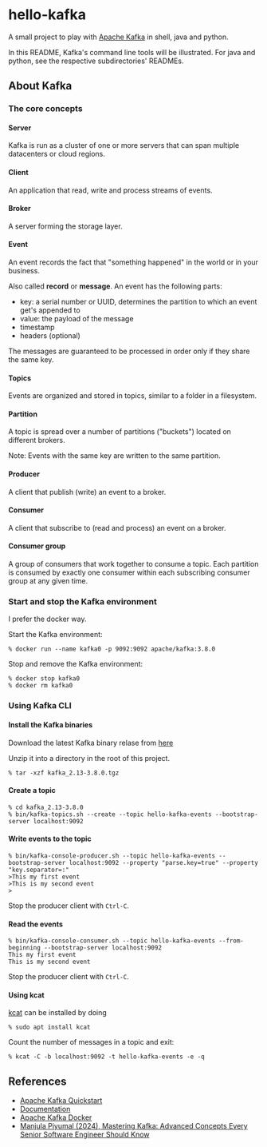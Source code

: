 # hello-kafka

A small project to play with [Apache Kafka](https://kafka.apache.org/) in shell, java and python.

In this README, Kafka's command line tools will be illustrated. For java and python, see the respective subdirectories' READMEs.

## About Kafka

### The core concepts

#### Server

Kafka is run as a cluster of one or more servers that can span multiple datacenters or cloud regions.

#### Client

An application that read, write and process streams of events.

#### Broker

A server forming the storage layer.

#### Event

An event records the fact that "something happened" in the world or in your business.

Also called __record__ or __message__. An event has the following parts:

- key: a serial number or UUID, determines the partition to which an event get's appended to
- value: the payload of the message
- timestamp
- headers (optional)

The messages are guaranteed to be processed in order only if they share the same key.

#### Topics

Events are organized and stored in topics, similar to a folder in a filesystem.

#### Partition

 A topic is spread over a number of partitions ("buckets") located on different brokers.

Note: Events with the same key are written to the same partition.

#### Producer

A client that publish (write) an event to a broker.

#### Consumer

A client that subscribe to (read and process) an event on a broker.

#### Consumer group

A group of consumers that work together to consume a topic. Each partition is consumed by exactly one consumer within each subscribing consumer group at any given time.

### Start and stop the Kafka environment

I prefer the docker way.

Start the Kafka environment:

```shell
% docker run --name kafka0 -p 9092:9092 apache/kafka:3.8.0
```

Stop and remove the Kafka environment:

```shell
% docker stop kafka0 
% docker rm kafka0
```

### Using Kafka CLI

#### Install the Kafka binaries

Download the latest Kafka binary relase from [here](https://www.apache.org/dyn/closer.cgi?path=/kafka/3.8.0/kafka_2.13-3.8.0.tgz)

Unzip it into a directory in the root of this project.

```shell
% tar -xzf kafka_2.13-3.8.0.tgz
```

#### Create a topic

```shell
% cd kafka_2.13-3.8.0
% bin/kafka-topics.sh --create --topic hello-kafka-events --bootstrap-server localhost:9092
```

#### Write events to the topic

```shell
% bin/kafka-console-producer.sh --topic hello-kafka-events --bootstrap-server localhost:9092 --property "parse.key=true" --property "key.separator=:"
>This my first event
>This is my second event
>
```

Stop the producer client with `Ctrl-C`.

#### Read the events

```shell
% bin/kafka-console-consumer.sh --topic hello-kafka-events --from-beginning --bootstrap-server localhost:9092
This my first event
This is my second event
```

Stop the producer client with `Ctrl-C`.

#### Using kcat

[kcat](https://github.com/edenhill/kcat) can be installed by doing

```shell
% sudo apt install kcat
```

Count the number of messages in a topic and exit:

```shell
% kcat -C -b localhost:9092 -t hello-kafka-events -e -q
```

## References

- [Apache Kafka Quickstart](https://kafka.apache.org/quickstart)
- [Documentation](https://kafka.apache.org/documentation/)
- [Apache Kafka Docker](https://hub.docker.com/r/apache/kafka)
- [Manjula Piyumal (2024), Mastering Kafka: Advanced Concepts Every Senior Software Engineer Should Know](https://manjulapiyumal.medium.com/mastering-kafka-advanced-concepts-every-senior-software-engineer-should-know-9283664c99e1)
